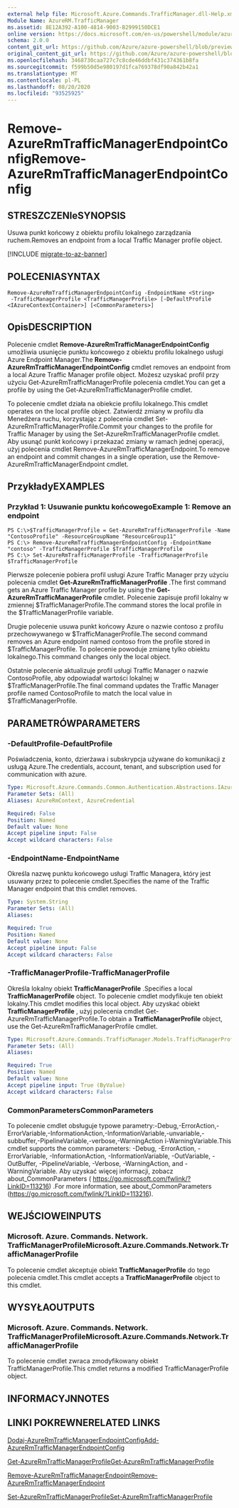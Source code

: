 ```yaml
---
external help file: Microsoft.Azure.Commands.TrafficManager.dll-Help.xml
Module Name: AzureRM.TrafficManager
ms.assetid: 8E12A392-A100-4814-9003-B2999150DCE1
online version: https://docs.microsoft.com/en-us/powershell/module/azurerm.trafficmanager/remove-azurermtrafficmanagerendpointconfig
schema: 2.0.0
content_git_url: https://github.com/Azure/azure-powershell/blob/preview/src/ResourceManager/TrafficManager/Commands.TrafficManager2/help/Remove-AzureRmTrafficManagerEndpointConfig.md
original_content_git_url: https://github.com/Azure/azure-powershell/blob/preview/src/ResourceManager/TrafficManager/Commands.TrafficManager2/help/Remove-AzureRmTrafficManagerEndpointConfig.md
ms.openlocfilehash: 3468730caa727c7c8cde46ddbf431c374361b8fa
ms.sourcegitcommit: f599b50d5e980197d1fca769378df90a842b42a1
ms.translationtype: MT
ms.contentlocale: pl-PL
ms.lasthandoff: 08/20/2020
ms.locfileid: "93525925"
---
```

# <span data-ttu-id="1dc99-101">Remove-AzureRmTrafficManagerEndpointConfig</span><span class="sxs-lookup"><span data-stu-id="1dc99-101">Remove-AzureRmTrafficManagerEndpointConfig</span></span>

## <span data-ttu-id="1dc99-102">STRESZCZENIe</span><span class="sxs-lookup"><span data-stu-id="1dc99-102">SYNOPSIS</span></span>
<span data-ttu-id="1dc99-103">Usuwa punkt końcowy z obiektu profilu lokalnego zarządzania ruchem.</span><span class="sxs-lookup"><span data-stu-id="1dc99-103">Removes an endpoint from a local Traffic Manager profile object.</span></span>

[!INCLUDE [migrate-to-az-banner](../../includes/migrate-to-az-banner.md)]

## <span data-ttu-id="1dc99-104">POLECENIA</span><span class="sxs-lookup"><span data-stu-id="1dc99-104">SYNTAX</span></span>

```
Remove-AzureRmTrafficManagerEndpointConfig -EndpointName <String>
 -TrafficManagerProfile <TrafficManagerProfile> [-DefaultProfile <IAzureContextContainer>] [<CommonParameters>]
```

## <span data-ttu-id="1dc99-105">Opis</span><span class="sxs-lookup"><span data-stu-id="1dc99-105">DESCRIPTION</span></span>
<span data-ttu-id="1dc99-106">Polecenie cmdlet **Remove-AzureRmTrafficManagerEndpointConfig** umożliwia usunięcie punktu końcowego z obiektu profilu lokalnego usługi Azure Endpoint Manager.</span><span class="sxs-lookup"><span data-stu-id="1dc99-106">The **Remove-AzureRmTrafficManagerEndpointConfig** cmdlet removes an endpoint from a local Azure Traffic Manager profile object.</span></span>
<span data-ttu-id="1dc99-107">Możesz uzyskać profil przy użyciu Get-AzureRmTrafficManagerProfile polecenia cmdlet.</span><span class="sxs-lookup"><span data-stu-id="1dc99-107">You can get a profile by using the Get-AzureRmTrafficManagerProfile cmdlet.</span></span>

<span data-ttu-id="1dc99-108">To polecenie cmdlet działa na obiekcie profilu lokalnego.</span><span class="sxs-lookup"><span data-stu-id="1dc99-108">This cmdlet operates on the local profile object.</span></span>
<span data-ttu-id="1dc99-109">Zatwierdź zmiany w profilu dla Menedżera ruchu, korzystając z polecenia cmdlet Set-AzureRmTrafficManagerProfile.</span><span class="sxs-lookup"><span data-stu-id="1dc99-109">Commit your changes to the profile for Traffic Manager by using the Set-AzureRmTrafficManagerProfile cmdlet.</span></span>
<span data-ttu-id="1dc99-110">Aby usunąć punkt końcowy i przekazać zmiany w ramach jednej operacji, użyj polecenia cmdlet Remove-AzureRmTrafficManagerEndpoint.</span><span class="sxs-lookup"><span data-stu-id="1dc99-110">To remove an endpoint and commit changes in a single operation, use the Remove-AzureRmTrafficManagerEndpoint cmdlet.</span></span>

## <span data-ttu-id="1dc99-111">Przykłady</span><span class="sxs-lookup"><span data-stu-id="1dc99-111">EXAMPLES</span></span>

### <span data-ttu-id="1dc99-112">Przykład 1: Usuwanie punktu końcowego</span><span class="sxs-lookup"><span data-stu-id="1dc99-112">Example 1: Remove an endpoint</span></span>
```
PS C:\>$TrafficManagerProfile = Get-AzureRmTrafficManagerProfile -Name "ContosoProfile" -ResourceGroupName "ResourceGroup11"
PS C:\> Remove-AzureRmTrafficManagerEndpointConfig -EndpointName "contoso" -TrafficManagerProfile $TrafficManagerProfile 
PS C:\> Set-AzureRmTrafficManagerProfile -TrafficManagerProfile $TrafficManagerProfile
```

<span data-ttu-id="1dc99-113">Pierwsze polecenie pobiera profil usługi Azure Traffic Manager przy użyciu polecenia cmdlet **Get-AzureRmTrafficManagerProfile** .</span><span class="sxs-lookup"><span data-stu-id="1dc99-113">The first command gets an Azure Traffic Manager profile by using the **Get-AzureRmTrafficManagerProfile** cmdlet.</span></span>
<span data-ttu-id="1dc99-114">Polecenie zapisuje profil lokalny w zmiennej $TrafficManagerProfile.</span><span class="sxs-lookup"><span data-stu-id="1dc99-114">The command stores the local profile in the $TrafficManagerProfile variable.</span></span>

<span data-ttu-id="1dc99-115">Drugie polecenie usuwa punkt końcowy Azure o nazwie contoso z profilu przechowywanego w $TrafficManagerProfile.</span><span class="sxs-lookup"><span data-stu-id="1dc99-115">The second command removes an Azure endpoint named contoso from the profile stored in $TrafficManagerProfile.</span></span>
<span data-ttu-id="1dc99-116">To polecenie powoduje zmianę tylko obiektu lokalnego.</span><span class="sxs-lookup"><span data-stu-id="1dc99-116">This command changes only the local object.</span></span>

<span data-ttu-id="1dc99-117">Ostatnie polecenie aktualizuje profil usługi Traffic Manager o nazwie ContosoProfile, aby odpowiadał wartości lokalnej w $TrafficManagerProfile.</span><span class="sxs-lookup"><span data-stu-id="1dc99-117">The final command updates the Traffic Manager profile named ContosoProfile to match the local value in $TrafficManagerProfile.</span></span>

## <span data-ttu-id="1dc99-118">PARAMETRÓW</span><span class="sxs-lookup"><span data-stu-id="1dc99-118">PARAMETERS</span></span>

### <span data-ttu-id="1dc99-119">-DefaultProfile</span><span class="sxs-lookup"><span data-stu-id="1dc99-119">-DefaultProfile</span></span>
<span data-ttu-id="1dc99-120">Poświadczenia, konto, dzierżawa i subskrypcja używane do komunikacji z usługą Azure.</span><span class="sxs-lookup"><span data-stu-id="1dc99-120">The credentials, account, tenant, and subscription used for communication with azure.</span></span>

```yaml
Type: Microsoft.Azure.Commands.Common.Authentication.Abstractions.IAzureContextContainer
Parameter Sets: (All)
Aliases: AzureRmContext, AzureCredential

Required: False
Position: Named
Default value: None
Accept pipeline input: False
Accept wildcard characters: False
```

### <span data-ttu-id="1dc99-121">-EndpointName</span><span class="sxs-lookup"><span data-stu-id="1dc99-121">-EndpointName</span></span>
<span data-ttu-id="1dc99-122">Określa nazwę punktu końcowego usługi Traffic Managera, który jest usuwany przez to polecenie cmdlet.</span><span class="sxs-lookup"><span data-stu-id="1dc99-122">Specifies the name of the Traffic Manager endpoint that this cmdlet removes.</span></span>

```yaml
Type: System.String
Parameter Sets: (All)
Aliases:

Required: True
Position: Named
Default value: None
Accept pipeline input: False
Accept wildcard characters: False
```

### <span data-ttu-id="1dc99-123">-TrafficManagerProfile</span><span class="sxs-lookup"><span data-stu-id="1dc99-123">-TrafficManagerProfile</span></span>
<span data-ttu-id="1dc99-124">Określa lokalny obiekt **TrafficManagerProfile** .</span><span class="sxs-lookup"><span data-stu-id="1dc99-124">Specifies a local **TrafficManagerProfile** object.</span></span>
<span data-ttu-id="1dc99-125">To polecenie cmdlet modyfikuje ten obiekt lokalny.</span><span class="sxs-lookup"><span data-stu-id="1dc99-125">This cmdlet modifies this local object.</span></span>
<span data-ttu-id="1dc99-126">Aby uzyskać obiekt **TrafficManagerProfile** , użyj polecenia cmdlet Get-AzureRmTrafficManagerProfile.</span><span class="sxs-lookup"><span data-stu-id="1dc99-126">To obtain a **TrafficManagerProfile** object, use the Get-AzureRmTrafficManagerProfile cmdlet.</span></span>

```yaml
Type: Microsoft.Azure.Commands.TrafficManager.Models.TrafficManagerProfile
Parameter Sets: (All)
Aliases:

Required: True
Position: Named
Default value: None
Accept pipeline input: True (ByValue)
Accept wildcard characters: False
```

### <span data-ttu-id="1dc99-127">CommonParameters</span><span class="sxs-lookup"><span data-stu-id="1dc99-127">CommonParameters</span></span>
<span data-ttu-id="1dc99-128">To polecenie cmdlet obsługuje typowe parametry:-Debug,-ErrorAction,-ErrorVariable,-InformationAction,-InformationVariable,-unvariable,-subbuffer,-PipelineVariable,-verbose,-WarningAction i-WarningVariable.</span><span class="sxs-lookup"><span data-stu-id="1dc99-128">This cmdlet supports the common parameters: -Debug, -ErrorAction, -ErrorVariable, -InformationAction, -InformationVariable, -OutVariable, -OutBuffer, -PipelineVariable, -Verbose, -WarningAction, and -WarningVariable.</span></span> <span data-ttu-id="1dc99-129">Aby uzyskać więcej informacji, zobacz about_CommonParameters ( https://go.microsoft.com/fwlink/?LinkID=113216) .</span><span class="sxs-lookup"><span data-stu-id="1dc99-129">For more information, see about_CommonParameters (https://go.microsoft.com/fwlink/?LinkID=113216).</span></span>

## <span data-ttu-id="1dc99-130">WEJŚCIOWE</span><span class="sxs-lookup"><span data-stu-id="1dc99-130">INPUTS</span></span>

### <span data-ttu-id="1dc99-131">Microsoft. Azure. Commands. Network. TrafficManagerProfile</span><span class="sxs-lookup"><span data-stu-id="1dc99-131">Microsoft.Azure.Commands.Network.TrafficManagerProfile</span></span>
<span data-ttu-id="1dc99-132">To polecenie cmdlet akceptuje obiekt **TrafficManagerProfile** do tego polecenia cmdlet.</span><span class="sxs-lookup"><span data-stu-id="1dc99-132">This cmdlet accepts a **TrafficManagerProfile** object to this cmdlet.</span></span>

## <span data-ttu-id="1dc99-133">WYSYŁA</span><span class="sxs-lookup"><span data-stu-id="1dc99-133">OUTPUTS</span></span>

### <span data-ttu-id="1dc99-134">Microsoft. Azure. Commands. Network. TrafficManagerProfile</span><span class="sxs-lookup"><span data-stu-id="1dc99-134">Microsoft.Azure.Commands.Network.TrafficManagerProfile</span></span>
<span data-ttu-id="1dc99-135">To polecenie cmdlet zwraca zmodyfikowany obiekt TrafficManagerProfile.</span><span class="sxs-lookup"><span data-stu-id="1dc99-135">This cmdlet returns a modified TrafficManagerProfile object.</span></span>

## <span data-ttu-id="1dc99-136">INFORMACYJN</span><span class="sxs-lookup"><span data-stu-id="1dc99-136">NOTES</span></span>

## <span data-ttu-id="1dc99-137">LINKI POKREWNE</span><span class="sxs-lookup"><span data-stu-id="1dc99-137">RELATED LINKS</span></span>

[<span data-ttu-id="1dc99-138">Dodaj-AzureRmTrafficManagerEndpointConfig</span><span class="sxs-lookup"><span data-stu-id="1dc99-138">Add-AzureRmTrafficManagerEndpointConfig</span></span>](./Add-AzureRmTrafficManagerEndpointConfig.md)

[<span data-ttu-id="1dc99-139">Get-AzureRmTrafficManagerProfile</span><span class="sxs-lookup"><span data-stu-id="1dc99-139">Get-AzureRmTrafficManagerProfile</span></span>](./Get-AzureRmTrafficManagerProfile.md)

[<span data-ttu-id="1dc99-140">Remove-AzureRmTrafficManagerEndpoint</span><span class="sxs-lookup"><span data-stu-id="1dc99-140">Remove-AzureRmTrafficManagerEndpoint</span></span>](./Remove-AzureRmTrafficManagerEndpoint.md)

[<span data-ttu-id="1dc99-141">Set-AzureRmTrafficManagerProfile</span><span class="sxs-lookup"><span data-stu-id="1dc99-141">Set-AzureRmTrafficManagerProfile</span></span>](./Set-AzureRmTrafficManagerProfile.md)


